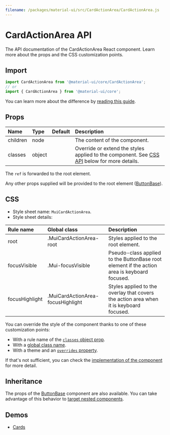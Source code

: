 ```yaml
---
filename: /packages/material-ui/src/CardActionArea/CardActionArea.js
---
```


<!--- This documentation is automatically generated, do not try to edit it. -->

# CardActionArea API

<p class="description">The API documentation of the CardActionArea React component. Learn more about the props and the CSS customization points.</p>

## Import

```js
import CardActionArea from '@material-ui/core/CardActionArea';
// or
import { CardActionArea } from '@material-ui/core';
```

You can learn more about the difference by [reading this guide](/guides/minimizing-bundle-size/).



## Props

| Name | Type | Default | Description |
|:-----|:-----|:--------|:------------|
| <span class="prop-name">children</span> | <span class="prop-type">node</span> |  | The content of the component. |
| <span class="prop-name">classes</span> | <span class="prop-type">object</span> |  | Override or extend the styles applied to the component. See [CSS API](#css) below for more details. |

The `ref` is forwarded to the root element.

Any other props supplied will be provided to the root element ([ButtonBase](/api/button-base/)).

## CSS

- Style sheet name: `MuiCardActionArea`.
- Style sheet details:

| Rule name | Global class | Description |
|:-----|:-------------|:------------|
| <span class="prop-name">root</span> | <span class="prop-name">.MuiCardActionArea-root</span> | Styles applied to the root element.
| <span class="prop-name">focusVisible</span> | <span class="prop-name">.Mui-focusVisible</span> | Pseudo-class applied to the ButtonBase root element if the action area is keyboard focused.
| <span class="prop-name">focusHighlight</span> | <span class="prop-name">.MuiCardActionArea-focusHighlight</span> | Styles applied to the overlay that covers the action area when it is keyboard focused.

You can override the style of the component thanks to one of these customization points:

- With a rule name of the [`classes` object prop](/customization/components/#overriding-styles-with-classes).
- With a [global class name](/customization/components/#overriding-styles-with-global-class-names).
- With a theme and an [`overrides` property](/customization/globals/#css).

If that's not sufficient, you can check the [implementation of the component](https://github.com/mui-org/material-ui/blob/master/packages/material-ui/src/CardActionArea/CardActionArea.js) for more detail.

## Inheritance

The props of the [ButtonBase](/api/button-base/) component are also available.
You can take advantage of this behavior to [target nested components](/guides/api/#spread).

## Demos

- [Cards](/components/cards/)

